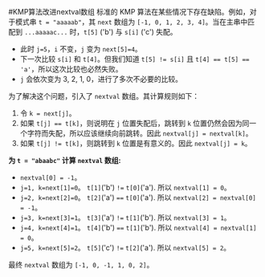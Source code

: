 #KMP算法改进nextval数组
标准的 KMP 算法在某些情况下存在缺陷。例如，对于模式串 `t = "aaaaab"`，其 `next` 数组为 `[-1, 0, 1, 2, 3, 4]`。当在主串中匹配到 `...aaaaac...` 时，`t[5]` ('b') 与 `s[i]` ('c') 失配。
*   此时 `j=5`，`i` 不变，`j` 变为 `next[5]=4`。
*   下一次比较 `s[i]` 和 `t[4]`。但我们知道 `t[5] != s[i]` 且 `t[4] == t[5] == 'a'`，所以这次比较也必然失败。
*   `j` 会依次变为 3, 2, 1, 0，进行了多次不必要的比较。

为了解决这个问题，引入了 `nextval` 数组。其计算规则如下：
1.  令 `k = next[j]`。
2.  如果 `t[j] == t[k]`，则说明在 `j` 位置失配后，跳转到 `k` 位置仍然会因为同一个字符而失配，所以应该继续向前跳转。因此 `nextval[j] = nextval[k]`。
3.  如果 `t[j] != t[k]`，则跳转到 `k` 位置是有意义的。因此 `nextval[j] = k`。

**为 `t = "abaabc"` 计算 `nextval` 数组:**
*   `nextval[0] = -1`。
*   `j=1, k=next[1]=0`。 `t[1]`('b') `!=` `t[0]`('a'). 所以 `nextval[1] = 0`。
*   `j=2, k=next[2]=0`。 `t[2]`('a') `==` `t[0]`('a'). 所以 `nextval[2] = nextval[0] = -1`。
*   `j=3, k=next[3]=1`。 `t[3]`('a') `!=` `t[1]`('b'). 所以 `nextval[3] = 1`。
*   `j=4, k=next[4]=1`。 `t[4]`('b') `==` `t[1]`('b'). 所以 `nextval[4] = nextval[1] = 0`。
*   `j=5, k=next[5]=2`。 `t[5]`('c') `!=` `t[2]`('a'). 所以 `nextval[5] = 2`。

最终 `nextval` 数组为 `[-1, 0, -1, 1, 0, 2]`。
